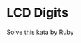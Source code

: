 # LCD Digits

Solve [this kata](https://lordhanson.wordpress.com/2012/07/15/coding-challenge-creating-an-lcd-display/) by Ruby

